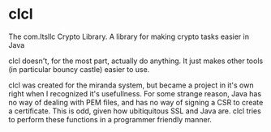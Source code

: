 # clcl
The com.ltsllc Crypto Library.  A library for making crypto tasks easier in Java

clcl doesn't, for the most part, actually do anything.  It just makes other tools (in particular bouncy castle) easier to use. 

clcl was created for the miranda system, but became a project in it's own right when I recognized it's usefullness.  For some strange 
reason, Java has no way of dealing with PEM files, and has no way of signing a CSR to create a certificate.  This is odd, given how 
ubitiquitous SSL and Java are.  clcl tries to perform these functions in a programmer friendly manner.

